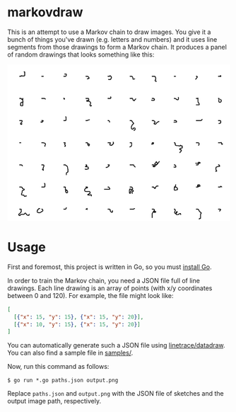 # markovdraw

This is an attempt to use a Markov chain to draw images. You give it a bunch of things you've drawn (e.g. letters and numbers) and it uses line segments from those drawings to form a Markov chain. It produces a panel of random drawings that looks something like this:

![Example Output](samples/output.png)

# Usage

First and foremost, this project is written in Go, so you must [install Go](https://golang.org/doc/install).

In order to train the Markov chain, you need a JSON file full of line drawings. Each line drawing is an array of points (with x/y coordinates between 0 and 120). For example, the file might look like:

```json
[
  [{"x": 15, "y": 15}, {"x": 15, "y": 20}],
  [{"x": 10, "y": 15}, {"x": 15, "y": 20}]
]
```

You can automatically generate such a JSON file using [linetrace/datadraw](https://github.com/unixpickle/linetrace/tree/master/datadraw). You can also find a sample file in [samples/](samples).

Now, run this command as follows:

```
$ go run *.go paths.json output.png
```

Replace `paths.json` and `output.png` with the JSON file of sketches and the output image path, respectively.
